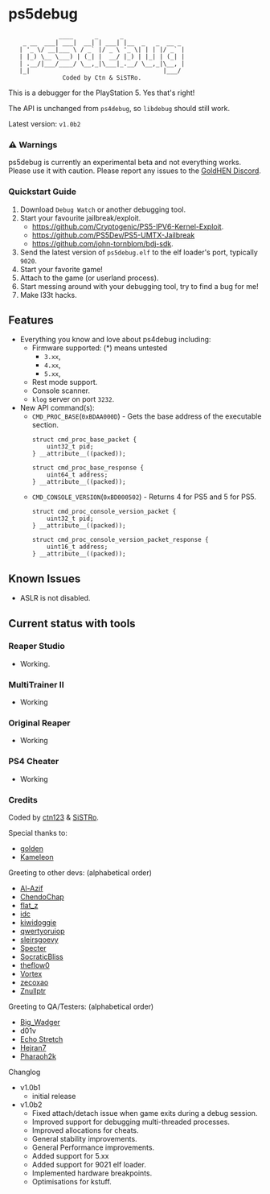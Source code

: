 # ps5debug
```
              ____      _      _
    _ __  ___| ___|  __| | ___| |__  _   _  __ _
   | '_ \/ __|___ \ / _` |/ _ \ '_ \| | | |/ _` |
   | |_) \__ \___) | (_| |  __/ |_) | |_| | (_| |
   | .__/|___/____/ \__,_|\___|_.__/ \__,_|\__, |
   |_|                                     |___/
               Coded by Ctn & SiSTRo.

```

This is a debugger for the PlayStation 5. Yes that's right!

The API is unchanged from `ps4debug`, so `libdebug` should still work.

Latest version: `v1.0b2`

### :warning: Warnings

ps5debug is currently an experimental beta and not everything works. Please use it with caution.
Please report any issues to the [GoldHEN Discord](https://discord.gg/pR5NTEVBGt).

### Quickstart Guide
1. Download `Debug Watch` or another debugging tool.
1. Start your favourite jailbreak/exploit.
   - https://github.com/Cryptogenic/PS5-IPV6-Kernel-Exploit.
   - https://github.com/PS5Dev/PS5-UMTX-Jailbreak
   - https://github.com/john-tornblom/bdj-sdk.
1. Send the latest version of `ps5debug.elf` to the elf loader's port, typically `9020`.
1. Start your favorite game!
1. Attach to the game (or userland process).
1. Start messing around with your debugging tool, try to find a bug for me!
1. Make l33t hacks.

## Features

- Everything you know and love about ps4debug including:
  - Firmware supported: (*) means untested
    - `3.xx`,
    - `4.xx`,
    - `5.xx`,
  - Rest mode support.
  - Console scanner.
  - `klog` server on port `3232`.
- New API command(s):
  - `CMD_PROC_BASE`(`0xBDAA000D`) - Gets the base address of the executable section.
    ```
    struct cmd_proc_base_packet {
        uint32_t pid;
    } __attribute__((packed));

    struct cmd_proc_base_response {
        uint64_t address;
    } __attribute__((packed));
    ```
  - `CMD_CONSOLE_VERSION`(`0xBD000502`) - Returns 4 for PS5 and 5 for PS5.
    ```
    struct cmd_proc_console_version_packet {
        uint32_t pid;
    } __attribute__((packed));

    struct cmd_proc_console_version_packet_response {
        uint16_t address;
    } __attribute__((packed));
    ```

## Known Issues

- ASLR is not disabled.


## Current status with tools

### Reaper Studio
- Working.

### MultiTrainer II
- Working

### Original Reaper
- Working

### PS4 Cheater
- Working

### Credits

Coded by [ctn123](https://github.com/ctn123) & [SiSTRo](https://github.com/SiSTR0).

Special thanks to:
- [golden](https://github.com/jogolden)
- [Kameleon](https://github.com/kmeps4)

Greeting to other devs: (alphabetical order)
- [Al-Azif](https://github.com/Al-Azif)
- [ChendoChap](https://github.com/ChendoChap)
- [flat_z](https://github.com/flatz)
- [idc](https://github.com/idc)
- [kiwidoggie](https://github.com/kiwidoggie)
- [qwertyoruiop](https://twitter.com/qwertyoruiopz)
- [sleirsgoevy](https://github.com/sleirsgoevy)
- [Specter](https://github.com/Cryptogenic)
- [SocraticBliss](https://github.com/SocraticBliss)
- [theflow0](https://github.com/TheOfficialFloW)
- [Vortex](https://github.com/xvortex)
- [zecoxao](https://twitter.com/notzecoxao)
- [Znullptr](https://github.com/dmiller423)

Greeting to QA/Testers: (alphabetical order)
- [Big_Wadger](https://twitter.com/big_wadger)
- d01v
- [Echo Stretch](https://twitter.com/StretchEcho)
- [Hejran7](https://www.youtube.com/@BabaAlloush)
- [Pharaoh2k](https://github.com/Pharaoh2k)

Changlog
- v1.0b1
  - initial release
- v1.0b2
  - Fixed attach/detach issue when game exits during a debug session.
  - Improved support for debugging multi-threaded processes.
  - Improved allocations for cheats.
  - General stability improvements.
  - General Performance improvements.
  - Added support for 5.xx
  - Added support for 9021 elf loader.
  - Implemented hardware breakpoints.
  - Optimisations for kstuff.

